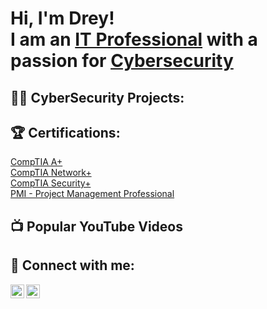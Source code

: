 <h1>Hi, I'm Drey! <br/></a> I am an <a href="http://linkedin.com/in/dakarius-daughtry-000567a1/">IT Professional</a> with a passion for <a href="https://github.com/DefendRightEveryYear">Cybersecurity</a>

<h2>👨‍💻 CyberSecurity Projects:</h2>

<h2>🏆 Certifications:</h2><a href="https://www.credly.com/badges/bf9d0fe8-6b39-4695-a20f-da14927c718d/public_url">CompTIA A+</a>
<br/><a href="https://www.credly.com/badges/8b254060-be3a-4873-bec8-30521e8c4de1/public_url">CompTIA Network+</a>
<br/><a href="https://www.credly.com/badges/95717c72-48dc-42d4-829d-4fb5cf89fc36/public_url">CompTIA Security+</a>
<br/><a href="https://www.credly.com/badges/e9b82e30-21f2-4925-b0ab-34b416f4adc2/public_url">PMI - Project Management Professional</a>

<h2>📺 Popular YouTube Videos</h2>

<h2> 🤳 Connect with me:</h2>

[<img align="left" alt="JoshMadakor | LinkedIn" width="22px" src="https://cdn.jsdelivr.net/npm/simple-icons@v3/icons/linkedin.svg" />][linkedin]
[<img align="left" alt="JoshMadakor | YouTube" width="22px" src="https://cdn.jsdelivr.net/npm/simple-icons@v3/icons/youtube.svg" />][youtube]

[linkedin]: http://linkedin.com/in/dakarius-daughtry-000567a1/
[youtube]: https://www.youtube.com/@DefendRightEveryYear

<!--
**DefendRightEveryYear/DefendRightEveryYear** is a ✨ _special_ ✨ repository because its `README.md` (this file) appears on your GitHub profile.

Here are some ideas to get you started:

- 🔭 I’m currently working on ...
- 🌱 I’m currently learning ...
- 👯 I’m looking to collaborate on ...
- 🤔 I’m looking for help with ...
- 💬 Ask me about ...
- 📫 How to reach me: ...
- 😄 Pronouns: ...
- ⚡ Fun fact: ...
-->
